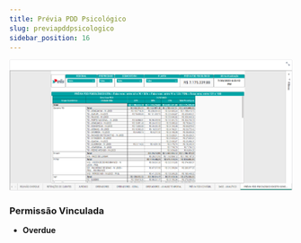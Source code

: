 ```yaml
---
title: Prévia PDD Psicológico
slug: previapddpsicologico
sidebar_position: 16
---
```


![Alt text](image-9.png)





### Permissão Vinculada

- **Overdue**